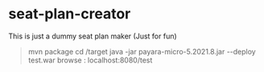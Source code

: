 # seat-plan-creator
This is just a dummy seat plan maker (Just for fun)

> mvn package
> cd /target
> java -jar payara-micro-5.2021.8.jar --deploy test.war 
> browse : localhost:8080/test

